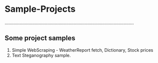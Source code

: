 # Sample-Projects
.......................................................................................................
 ## Some project samples
  1. Simple WebScraping - WeatherReport fetch, Dictionary, Stock prices
  2. Text Steganography sample.
